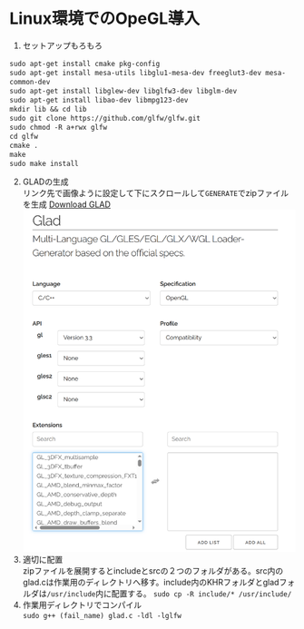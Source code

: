 # Linux環境でのOpeGL導入
1. セットアップもろもろ  
```
sudo apt-get install cmake pkg-config
sudo apt-get install mesa-utils libglu1-mesa-dev freeglut3-dev mesa-common-dev 
sudo apt-get install libglew-dev libglfw3-dev libglm-dev 
sudo apt-get install libao-dev libmpg123-dev
mkdir lib && cd lib
sudo git clone https://github.com/glfw/glfw.git
sudo chmod -R a+rwx glfw
cd glfw
cmake .
make
sudo make install
```
2. GLADの生成  
   リンク先で画像ように設定して下にスクロールして```GENERATE```でzipファイルを生成
[Download GLAD](https://glad.dav1d.de/)
![alt text](tmp/Glad.png)
3. 適切に配置  
   zipファイルを展開するとincludeとsrcの２つのフォルダがある。src内のglad.cは作業用のディレクトリへ移す。include内のKHRフォルダとgladフォルダは```/usr/include```内に配置する。
   ```sudo cp -R include/* /usr/include/```
4. 作業用ディレクトリでコンパイル  
   ```sudo g++ (fail_name) glad.c -ldl -lglfw```